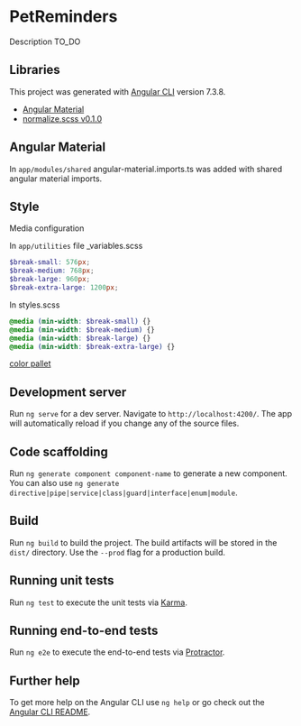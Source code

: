 # PetReminders

Description TO_DO

## Libraries
This project was generated with [Angular CLI](https://github.com/angular/angular-cli) version 7.3.8.

* [Angular Material](https://material.angular.io/)
* [normalize.scss v0.1.0](https://www.npmjs.com/package/normalize.scss)

## Angular Material
In `app/modules/shared` angular-material.imports.ts was added with shared angular material imports.

## Style
Media configuration

In `app/utilities` file _variables.scss
```scss
$break-small: 576px;
$break-medium: 768px;
$break-large: 960px;
$break-extra-large: 1200px;
```

In styles.scss
```scss
@media (min-width: $break-small) {}
@media (min-width: $break-medium) {}
@media (min-width: $break-large) {}
@media (min-width: $break-extra-large) {}
```

[color pallet](http://color.romanuke.com/tsvetovaya-palitra-2273/)


## Development server

Run `ng serve` for a dev server. Navigate to `http://localhost:4200/`. The app will automatically reload if you change any of the source files.

## Code scaffolding

Run `ng generate component component-name` to generate a new component. You can also use `ng generate directive|pipe|service|class|guard|interface|enum|module`.

## Build

Run `ng build` to build the project. The build artifacts will be stored in the `dist/` directory. Use the `--prod` flag for a production build.

## Running unit tests

Run `ng test` to execute the unit tests via [Karma](https://karma-runner.github.io).

## Running end-to-end tests

Run `ng e2e` to execute the end-to-end tests via [Protractor](http://www.protractortest.org/).

## Further help

To get more help on the Angular CLI use `ng help` or go check out the [Angular CLI README](https://github.com/angular/angular-cli/blob/master/README.md).
